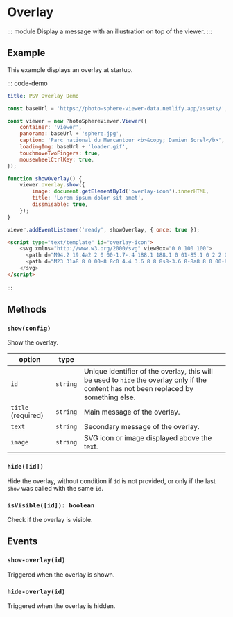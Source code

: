 # Overlay

::: module
<ApiButton page="classes/Core.Overlay.html"/>
Display a message with an illustration on top of the viewer.
:::

## Example

This example displays an overlay at startup.

::: code-demo

```yaml
title: PSV Overlay Demo
```

```js
const baseUrl = 'https://photo-sphere-viewer-data.netlify.app/assets/';

const viewer = new PhotoSphereViewer.Viewer({
    container: 'viewer',
    panorama: baseUrl + 'sphere.jpg',
    caption: 'Parc national du Mercantour <b>&copy; Damien Sorel</b>',
    loadingImg: baseUrl + 'loader.gif',
    touchmoveTwoFingers: true,
    mousewheelCtrlKey: true,
});

function showOverlay() {
    viewer.overlay.show({
        image: document.getElementById('overlay-icon').innerHTML,
        title: 'Lorem ipsum dolor sit amet',
        dissmisable: true,
    });
}

viewer.addEventListener('ready', showOverlay, { once: true });
```

```html
<script type="text/template" id="overlay-icon">
    <svg xmlns="http://www.w3.org/2000/svg" viewBox="0 0 100 100">
      <path d="M94.2 19.4a2 2 0 00-1.7-.4 188.1 188.1 0 01-85.1 0 2 2 0 00-1.7.4c-.4.4-.7 1-.7 1.6v58c0 .6.3 1.2.8 1.6.4.4 1.1.5 1.7.4 27.8-6.5 57.3-6.5 85.1 0h.5c.5 0 .9-.2 1.2-.4.5-.4.8-1 .8-1.6V21c-.1-.6-.4-1.2-.9-1.6zM21.9 74.2L34 55.6l7.2 11 3.6 5.5c-7.7.3-15.3.9-22.9 2.1zM50 72.1h-.5l-4.3-6.6L60 41.8l20.1 32.7A189 189 0 0050 72.1zm41 4.4l-5.7-1.1L61.7 37a2 2 0 00-1.7-1 2 2 0 00-1.7.9L42.8 61.8l-7.1-10.9c-.4-.6-1-.9-1.7-.9s-1.3.3-1.7.9L16.5 75 9 76.5v-53c26.9 5.9 55.1 5.9 82 0v53z"/>
      <path d="M23 31a8 8 0 00-8 8c0 4.4 3.6 8 8 8s8-3.6 8-8a8 8 0 00-8-8zm0 12a4 4 0 01-4-4c0-2.2 1.8-4 4-4s4 1.8 4 4a4 4 0 01-4 4z"/>
    </svg>
</script>
```

:::

## Methods

### `show(config)`

Show the overlay.

| option | type |   |
| ------ | ---- | - |
| `id` | `string` | Unique identifier of the overlay, this will be used to `hide` the overlay only if the content has not been replaced by something else. |
| `title` (required) | `string` | Main message of the overlay.  |
| `text` | `string` | Secondary message of the overlay. |
| `image` | `string` | SVG icon or image displayed above the text. |

### `hide([id])`

Hide the overlay, without condition if `id` is not provided, or only if the last `show` was called with the same `id`.

### `isVisible([id]): boolean`

Check if the overlay is visible.

## Events

### `show-overlay(id)`

Triggered when the overlay is shown.

### `hide-overlay(id)`

Triggered when the overlay is hidden.
